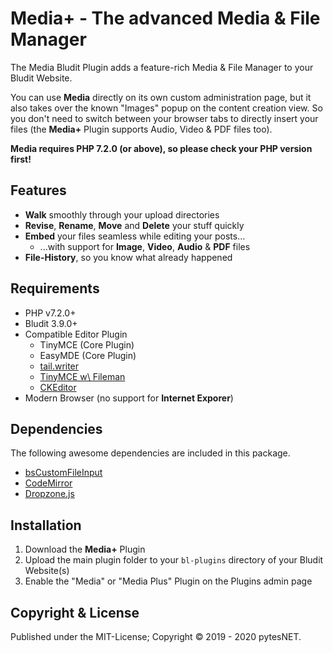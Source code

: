 Media+ - The advanced Media & File Manager
=========================================

The Media Bludit Plugin adds a feature-rich Media & File Manager to your Bludit Website.

You can use **Media** directly on its own custom administration page, but it also takes over the
known "Images" popup on the content creation view. So you don't need to switch between your browser
tabs to directly insert your files (the **Media+** Plugin supports Audio, Video & PDF files too).

**Media requires PHP 7.2.0 (or above), so please check your PHP version first!**

Features
--------
-   **Walk** smoothly through your upload directories
-   **Revise**, **Rename**, **Move** and **Delete** your stuff quickly
-   **Embed** your files seamless while editing your posts...
    -   ...with support for **Image**, **Video**, **Audio** & **PDF** files
-   **File-History**, so you know what already happened

Requirements
------------
-   PHP v7.2.0+
-   Bludit 3.9.0+
-   Compatible Editor Plugin
    -   TinyMCE (Core Plugin)
    -   EasyMDE (Core Plugin)
    -   [tail.writer](https://plugins.bludit.com/plugin/tail-writer)
    -   [TinyMCE w\ Fileman](https://plugins.bludit.com/plugin/tinymcefileman)
    -   [CKEditor](https://plugins.bludit.com/plugin/ckeditor)
-   Modern Browser (no support for **Internet Exporer**)

Dependencies
------------
The following awesome dependencies are included in this package.

-   [bsCustomFileInput](https://github.com/Johann-S/bs-custom-file-input)
-   [CodeMirror](https://codemirror.net)
-   [Dropzone.js](https://www.dropzonejs.com)

Installation
------------
1. Download the **Media+** Plugin
2. Upload the main plugin folder to your `bl-plugins` directory of your Bludit Website(s)
3. Enable the "Media" or "Media Plus" Plugin on the Plugins admin page

Copyright & License
-------------------
Published under the MIT-License; Copyright © 2019 - 2020 pytesNET.
